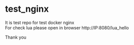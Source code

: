 # test_nginx

It is test repo for test docker nginx</br>
For check lua please open in browser http://IP:8080/lua_hello

Thank you

